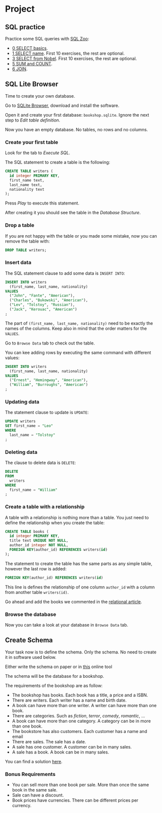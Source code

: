 # Project

## SQL practice

Practice some SQL queries with [SQL Zoo](https://sqlzoo.net/wiki/SQL_Tutorial):

* [0 SELECT basics](https://sqlzoo.net/wiki/SELECT_basics).
* [1 SELECT name](https://sqlzoo.net/wiki/SELECT_names). First 10 exercises, the rest are optional.
* [3 SELECT from Nobel](https://sqlzoo.net/wiki/SELECT_from_Nobel_Tutorial). First 10 exercises, the rest are optional.
* [5 SUM and COUNT](https://sqlzoo.net/wiki/SUM_and_COUNT).
* [6 JOIN](https://sqlzoo.net/wiki/The_JOIN_operation).

## SQL Lite Browser

Time to create your own database.

Go to [SQLite Browser](http://sqlitebrowser.org/), download and install the software.

Open it and create your first database: `bookshop.sqlite`. Ignore the next step to *Edit table definition*.

Now you have an empty database. No tables, no rows and no columns.

### Create your first table

Look for the tab to *Execute SQL*.

The SQL statement to create a table is the following:

```sql
CREATE TABLE writers (
  id integer PRIMARY KEY,
  first_name text,
  last_name text,
  nationality text
);
```

Press *Play* to execute this statement.

After creating it you should see the table in the *Database Structure*.

### Drop a table

If you are not happy with the table or you made some mistake, now you can remove the table with:

```sql
DROP TABLE writers;
```

### Insert data

The SQL statement clause to add some data is `INSERT INTO`:

```sql
INSERT INTO writers
  (first_name, last_name, nationality)
VALUES
  ("John", "Fante", "American"),
  ("Charles", "Bukowski", "American"),
  ("Lev", "Tolstoy", "Russian"),
  ("Jack", "Kerouac", "American")
;
```

The part of `(first_name, last_name, nationality)` need to be exactly the names of the columns. Keep also in mind that the order matters for the `VALUES`.

Go to `Browse Data` tab to check out the table.

You can kee adding rows by executing the same command with different values:

```sql
INSERT INTO writers
  (first_name, last_name, nationality)
VALUES
  ("Ernest", "Hemingway", "American"),
  ("William", "Burroughs", "American")
;
```

### Updating data

The statement clause to update is `UPDATE`:

```sql
UPDATE writers
SET first_name = "Leo"
WHERE
  last_name = "Tolstoy"
;
```

### Deleting data

The clause to delete data is `DELETE`:

```sql
DELETE
FROM
  writers
WHERE
  first_name = "William"
;
```

### Create a table with a relationship

A table with a relationship is nothing more than a table. You just need to define the relationship when you create the table:

```sql
CREATE TABLE books (
  id integer PRIMARY KEY,
  title text UNIQUE NOT NULL,
  author_id integer NOT NULL,
  FOREIGN KEY(author_id) REFERENCES writers(id)
);
```

The statement to create the table has the same parts as any simple table, however the last row is added:

```sql
FOREIGN KEY(author_id) REFERENCES writers(id)
```

This line is defines the relationship of one column `author_id` with a column from another table `writers(id)`.

Go ahead and add the books we commented in the [relational article](./relational.md).

### Browse the database

Now you can take a look at your database in `Browse Data` tab.

## Create Schema

Your task now is to define the schema. Only the schema. No need to create it in software used below.

Either write the schema on paper or in [this](https://www.dbdesigner.net/designer) online tool

The schema will be the database for a bookshop.

The requirements of the bookshop are as follow:

* The bookshop has books. Each book has a title, a price and a ISBN.
* There are writers. Each writer has a name and birth date.
* A book can have more than one writer. A writer can have more than one book.
* There are categories. Such as *fiction*, *terror*, *comedy*, *romantic*, ...
* A book can have more than one category. A category can be in more than one book.
* The bookstore has also customers. Each customer has a name and email
* There are sales. The sale has a date.
* A sale has one customer. A customer can be in many sales.
* A sale has a book. A book can be in many sales.

You can find a solution [here](../../solutions/databases/bookshop-schema.pdf).

### Bonus Requirements

* You can sell more than one book per sale. More than once the same book in the same sale.
* Sale can have a discount.
* Book prices have currencies. There can be different prices per currency.
